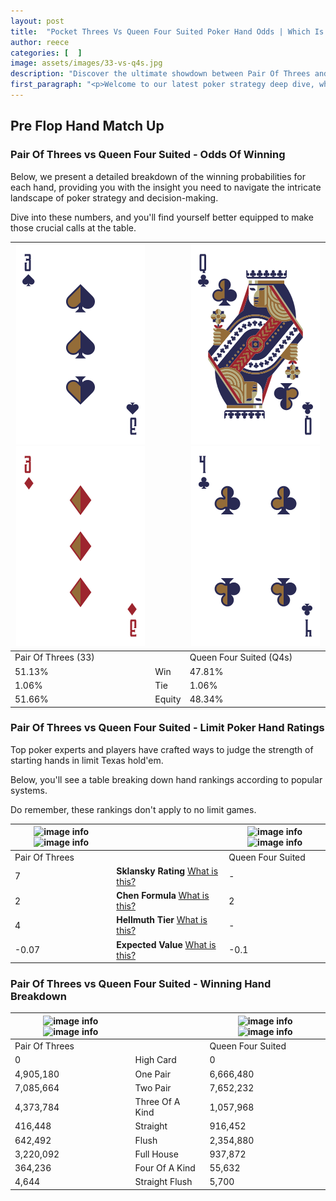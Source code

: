 ```yaml
---
layout: post
title:  "Pocket Threes Vs Queen Four Suited Poker Hand Odds | Which Is The Better Hand In Poker? A Complete Guide"
author: reece
categories: [  ]
image: assets/images/33-vs-q4s.jpg
description: "Discover the ultimate showdown between Pair Of Threes and Queen Four Suited in poker! Uncover the odds, strategies, and scenarios where one hand triumphs over the other. Get ready to up your poker game with this thrilling analysis."
first_paragraph: "<p>Welcome to our latest poker strategy deep dive, where we're pitting two distinct hands against each other in a high-stakes showdown: Pair Of Threes vs Queen Four Suited.</p><p>In the dynamic world of poker, every decision counts, and knowing which hand holds the upper hand is key to your success at the table.</p><p>In this article, we'll dissect these two hands, explore the scenarios where one dominates the other, and equip you with the knowledge to make strategic choices that can tip the odds in your favor.</p><p>Get ready to unravel the intriguing dynamics of these poker hands and elevate your game to new heights.</p>"
---
```




[comment]: # (sp0)

## Pre Flop Hand Match Up

<div class="table hand-ratings" markdown="1"> 



### Pair Of Threes vs Queen Four Suited - Odds Of Winning

Below, we present a detailed breakdown of the winning probabilities for each hand, providing you with the insight you need to navigate the intricate landscape of poker strategy and decision-making. 

Dive into these numbers, and you'll find yourself better equipped to make those crucial calls at the table.


    
| ![image info](assets/images/hand1/3.png) ![image info](assets/images/hand1/3o.png) |  | ![image info](assets/images/hand2/q.png) ![image info](assets/images/hand2/4.png) |
| -------- | -------- | -------- |
| Pair Of Threes (33) |  | Queen Four Suited (Q4s) |
| 51.13% | Win | 47.81% |
| 1.06% | Tie | 1.06% |
| 51.66% | Equity | 48.34% |




[comment]: # (sp1)



### Pair Of Threes vs Queen Four Suited - Limit Poker Hand Ratings

Top poker experts and players have crafted ways to judge the strength of starting hands in limit Texas hold'em. 

Below, you'll see a table breaking down hand rankings according to popular systems. 

Do remember, these rankings don't apply to no limit games.


    
| ![image info](https://www.riverpairs.com/assets/images/hand1/3.png) ![image info](https://www.riverpairs.com/assets/images/hand1/3o.png) |  | ![image info](https://www.riverpairs.com/assets/images/hand2/q.png) ![image info](https://www.riverpairs.com/assets/images/hand2/4.png) |
| -------- | -------- | -------- |
| Pair Of Threes |  | Queen Four Suited |
| 7 | **Sklansky Rating** [What is this?](/sklansky-rating-explained) | - |
| 2 | **Chen Formula** [What is this?](/chen-formula-explained) | 2 |
| 4 | **Hellmuth Tier** [What is this?](/Hellmuth-tier-explained) | - |
| -0.07 | **Expected Value** [What is this?](/expected-value-explained) | -0.1 |




[comment]: # (sp2)



### Pair Of Threes vs Queen Four Suited - Winning Hand Breakdown


    
| ![image info](https://www.riverpairs.com/assets/images/hand1/3.png) ![image info](https://www.riverpairs.com/assets/images/hand1/3o.png) |  | ![image info](https://www.riverpairs.com/assets/images/hand2/q.png) ![image info](https://www.riverpairs.com/assets/images/hand2/4.png) |
| -------- | -------- | -------- |
| Pair Of Threes |  | Queen Four Suited |
| 0 | High Card | 0 |
| 4,905,180 | One Pair | 6,666,480 |
| 7,085,664 | Two Pair | 7,652,232 |
| 4,373,784 | Three Of A Kind | 1,057,968 |
| 416,448 | Straight | 916,452 |
| 642,492 | Flush | 2,354,880 |
| 3,220,092 | Full House | 937,872 |
| 364,236 | Four Of A Kind | 55,632 |
| 4,644 | Straight Flush | 5,700 |




[comment]: # (sp3)



</div>

[comment]: # (sp4)



[comment]: # (sp5)

